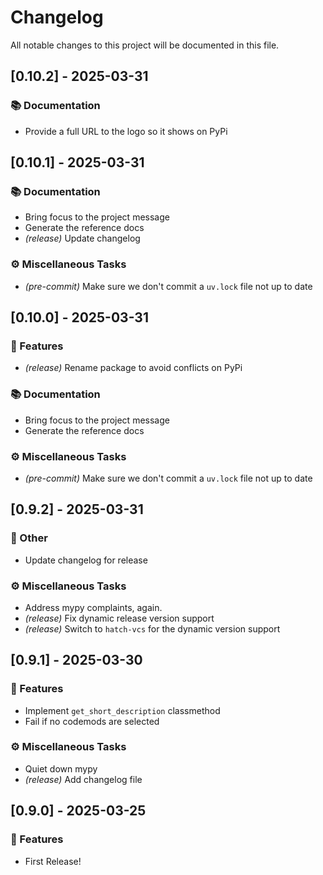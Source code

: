 # Changelog

All notable changes to this project will be documented in this file.

## [0.10.2] - 2025-03-31

### 📚 Documentation

- Provide a full URL to the logo so it shows on PyPi

## [0.10.1] - 2025-03-31

### 📚 Documentation

- Bring focus to the project message
- Generate the reference docs
- *(release)* Update changelog

### ⚙️ Miscellaneous Tasks

- *(pre-commit)* Make sure we don't commit a `uv.lock` file not up to date

## [0.10.0] - 2025-03-31

### 🚀 Features

- *(release)* Rename package to avoid conflicts on PyPi

### 📚 Documentation

- Bring focus to the project message
- Generate the reference docs

### ⚙️ Miscellaneous Tasks

- *(pre-commit)* Make sure we don't commit a `uv.lock` file not up to date

## [0.9.2] - 2025-03-31

### 💼 Other

- Update changelog for release

### ⚙️ Miscellaneous Tasks

- Address mypy complaints, again.
- *(release)* Fix dynamic release version support
- *(release)* Switch to `hatch-vcs` for the dynamic version support

## [0.9.1] - 2025-03-30

### 🚀 Features

- Implement `get_short_description` classmethod
- Fail if no codemods are selected

### ⚙️ Miscellaneous Tasks

- Quiet down mypy
- *(release)* Add changelog file

## [0.9.0] - 2025-03-25

### 🚀 Features

- First Release!

<!-- generated by git-cliff -->

